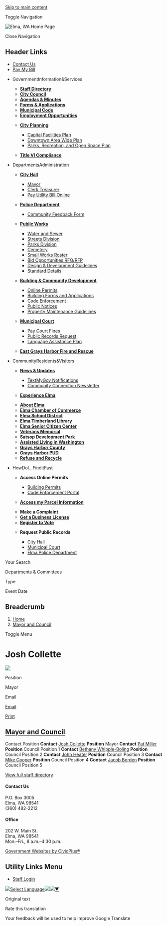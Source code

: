 [Skip to main content](https://www.cityofelma.com/mayor-and-council/directory-listing/josh-collette/)

Toggle Navigation

![Elma, WA Home Page](https://www.cityofelma.com/sites/g/files/vyhlif12756/files/logo-w-box_0.png)

Close Navigation

## Header Links

- [Contact Us](https://www.cityofelma.com/contact-us)
- [Pay My Bill](https://www.cityofelma.com/pay-online)

<!--THE END-->

- GovernmentInformation&amp;Services
  
  - [**Staff Directory**](https://www.cityofelma.com/Directory)
  - [**City Council**](https://www.cityofelma.com/city-council)
  - [**Agendas &amp; Minutes**](https://www.cityofelma.com/meetings)
  
  <!--THE END-->
  
  - [**Forms &amp; Applications**](https://www.cityofelma.com/forms)
  - [**Municipal Code**](https://library.municode.com/wa/elma/codes/municipal_code "(opens in a new window)")
  - [**Employment Opportunities**](https://www.cityofelma.com/jobs)
  
  <!--THE END-->
  
  - [**City Planning**](https://www.cityofelma.com/city-planning)
    
    - [Capital Facilities Plan](https://www.cityofelma.com/capital-facilities-plan/page/capital-facilities-plan)
    - [Downtown Area Wide Plan](https://www.cityofelma.com/capital-facilities-plan/page/downtown-area-wide-plan)
    - [Parks, Recreation, and Open Space Plan](https://www.cityofelma.com/city-planning/page/elma-parks-recreation-and-open-space-plan)
  - [**Title VI Compliance**](https://www.cityofelma.com/title-vi)
  
  <!--THE END-->
- DepartmentsAdministration
  
  - [**City Hall**](https://www.cityofelma.com/city-hall)
    
    - [Mayor](https://www.cityofelma.com/mayor)
    - [Clerk Treasurer](https://www.cityofelma.com/clerk-treasurer)
    - [Pay Utility Bill Online](https://www.cityofelma.com/pay-online/page/pay-utility-bills)
  - [**Police Department**](https://www.cityofelma.com/police-department)
    
    - [Community Feedback Form](https://docs.google.com/forms/d/e/1FAIpQLSfZsD16rPKArXc54fWo0p2lwwdeOfhVLf5m_VWw-cTjnm3CRQ/viewform?pli=1 "(opens in a new window)")
  
  <!--THE END-->
  
  - [**Public Works**](https://www.cityofelma.com/public-works)
    
    - [Water and Sewer](https://www.cityofelma.com/public-works/page/water-and-sewer)
    - [Streets Division](https://www.cityofelma.com/public-works/page/streets-division)
    - [Parks Division](https://www.cityofelma.com/public-works/page/parks-division)
    - [Cemetery](https://www.cityofelma.com/public-works/page/cemetery)
    - [Small Works Roster](https://www.cityofelma.com/public-works/page/small-works-roster)
    - [Bid Opportunities RFQ/RFP](https://www.cityofelma.com/public-works/page/bid-opportunities-rfqrfp)
    - [Design &amp; Development Guidelines](https://www.cityofelma.com/public-works/page/design-development-guidelines)
    - [Standard Details](https://www.cityofelma.com/public-works/page/standard-details)
  
  <!--THE END-->
  
  - [**Building &amp; Community Development**](https://www.cityofelma.com/building-community-development)
    
    - [Online Permits](https://elmawa.portal.iworq.net/portalhome/elmawa "(opens in a new window)")
    - [Building Forms and Applications](https://www.cityofelma.com/building-community-development/page/building-forms-and-applications)
    - [Code Enforcement](https://elmawacode.portal.iworq.net/portalhome/elmawacode "(opens in a new window)")
    - [Public Notices](https://www.cityofelma.com/building-community-development/page/public-notices)
    - [Property Maintenance Guidelines](https://www.cityofelma.com/building-community-development/page/property-maintenance-guidelines)
  
  <!--THE END-->
  
  - [**Municipal Court**](https://www.cityofelma.com/elma-municipal-court)
    
    - [Pay Court Fines](https://client.pointandpay.net/web/CityofElmaMunicipalCourt "(opens in a new window)")
    - [Public Records Request](https://www.cityofelma.com/media/101)
    - [Language Assistance Plan](https://www.cityofelma.com/media/1676)
  - [**East Grays Harbor Fire and Rescue**](https://www.eghfr.org "(opens in a new window)")
- CommunityResidents&amp;Visitors
  
  - [**News &amp; Updates**](https://www.cityofelma.com/news)
    
    - [TextMyGov Notifications](https://www.cityofelma.com/notifications)
    - [Community Connection Newsletter](https://www.cityofelma.com/mayor/page/community-connection-newsletter)
  - [**Experience Elma**](https://www.cityofelma.com/experience-elma)
  
  <!--THE END-->
  
  - [**About Elma**](https://www.cityofelma.com/community/page/about-elma)
  - [**Elma Chamber of Commerce**](https://www.cityofelma.com/community/page/elma-chamber-commerce)
  - [**Elma School District**](https://www.eagles.edu "(opens in a new window)")
  
  <!--THE END-->
  
  - [**Elma Timberland Library**](https://trl.org/locations/elma "(opens in a new window)")
  - [**Elma Senior Citizen Center**](https://www.cityofelma.com/community/page/elma-senior-citizen-center)
  - [**Veterans Memorial**](https://www.cityofelma.com/community/page/veterans-memorial)
  - [**Satsop Development Park**](https://www.portofgraysharbor.com/satsop-business-park "(opens in a new window)")
  
  <!--THE END-->
  
  - [**Assisted Living in Washington**](https://www.caring.com/senior-living/assisted-living/washington "(opens in a new window)")
  - [**Grays Harbor County**](https://www.graysharbor.us "(opens in a new window)")
  - [**Grays Harbor PUD**](https://www.ghpud.org "(opens in a new window)")
  - [**Refuse and Recycle**](https://graysharbor.lemayinc.com "(opens in a new window)")
- HowDoI...FinditFast
  
  - **Access Online Permits**
    
    - [Building Permits](https://elmawa.portal.iworq.net/portalhome/elmawa "(opens in a new window)")
    - [Code Enforcement Portal](https://elmawacode.portal.iworq.net/portalhome/elmawacode "(opens in a new window)")
  - [**Access my Parcel Information**](https://graysharborwa.mapgeo.io/datasets/properties?abuttersDistance=100&latlng=47.162736%2C-123.755909 "(opens in a new window)")
  
  <!--THE END-->
  
  - [**Make a Complaint**](https://www.cityofelma.com/form/complaint-form)
  - [**Get a Business License**](https://dor.wa.gov/open-business/apply-business-license "(opens in a new window)")
  - [**Register to Vote**](https://voter.votewa.gov/portal2023/login.aspx "(opens in a new window)")
  
  <!--THE END-->
  
  - **Request Public Records**
    
    - [City Hall](https://www.cityofelma.com/media/1336)
    - [Municipal Court](https://www.cityofelma.com/media/101)
    - [Elma Police Department](https://www.cityofelma.com/media/166)
  
  <!--THE END-->

Your Search

Departments &amp; Committees

Type

Event Date

## Breadcrumb

1. [Home](https://www.cityofelma.com)
2. [Mayor and Council](https://www.cityofelma.com/mayor-and-council)

Toggle Menu

# Josh Collette

![](https://www.cityofelma.com/sites/g/files/vyhlif12756/files/styles/directory_listings_body_with_photo/public/media/city-council/image/61/0Josh%20Collette_1.jpg?h=29b39122&itok=g2Q5Ukku)

Position

Mayor

Email

[Email](https://www.cityofelma.com/email-contact/node/1196/field_email "Email Josh Collette (opens in a new window)")

[Print](https://www.cityofelma.com/print/pdf/node/1196)

## [Mayor and Council](https://www.cityofelma.com/mayor-and-council)

Contact Position **Contact** [Josh Collette](https://www.cityofelma.com/mayor-and-council/directory-listing/josh-collette) **Position** Mayor **Contact** [Pat Miller](https://www.cityofelma.com/mayor-and-council/directory-listing/pat-miller) **Position** Council Position 1 **Contact** [Bethany Whipple-Boling](https://www.cityofelma.com/mayor-and-council/directory-listing/bethany-whipple-boling) **Position** Council Position 2 **Contact** [John Heater](https://www.cityofelma.com/mayor-and-council/directory-listing/john-heater) **Position** Council Position 3 **Contact** [Mike Cooper](https://www.cityofelma.com/mayor-and-council/directory-listing/mike-cooper) **Position** Council Position 4 **Contact** [Jacob Borden](https://www.cityofelma.com/mayor-and-council/directory-listing/jacob-borden) **Position** Council Position 5

[View full staff directory](https://www.cityofelma.com/directory)

#### Contact Us

P.O. Box 3005  
Elma, WA 98541  
(360) 482-2212

#### Office

202 W. Main St.  
Elma, WA 98541  
Mon.–Fri., 8 a.m.–4:30 p.m.

[Government Websites by CivicPlus®](https://www.civicplus.com "(opens in a new window)")

## Utility Links Menu

- [Staff Login](https://www.cityofelma.com/login?current=%2Femail-contact%2Fnode%2F106%2Ffield_email%2Fsidebar_photo "(opens in a new window)")

![](https://www.google.com/images/cleardot.gif)[Select Language![](https://www.google.com/images/cleardot.gif)​![](https://www.google.com/images/cleardot.gif)▼](https://www.cityofelma.com/mayor-and-council/directory-listing/josh-collette)

Original text

Rate this translation

Your feedback will be used to help improve Google Translate